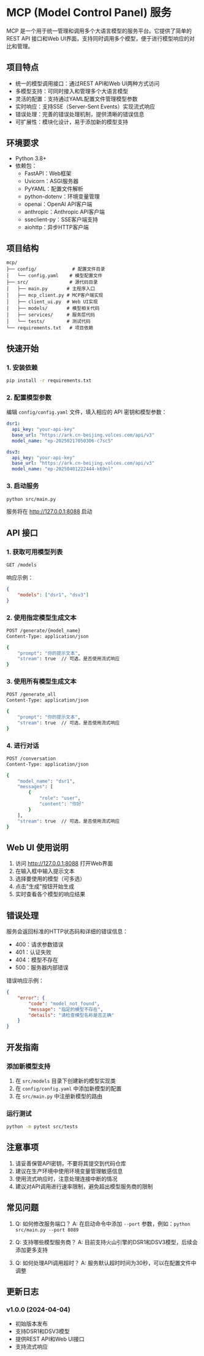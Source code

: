 # MCP (Model Control Panel) 服务

MCP 是一个用于统一管理和调用多个大语言模型的服务平台。它提供了简单的 REST API 接口和Web UI界面，支持同时调用多个模型，便于进行模型响应的对比和管理。

## 项目特点

- 统一的模型调用接口：通过REST API和Web UI两种方式访问
- 多模型支持：可同时接入和管理多个大语言模型
- 灵活的配置：支持通过YAML配置文件管理模型参数
- 实时响应：支持SSE（Server-Sent Events）实现流式响应
- 错误处理：完善的错误处理机制，提供清晰的错误信息
- 可扩展性：模块化设计，易于添加新的模型支持

## 环境要求

- Python 3.8+
- 依赖包：
  - FastAPI：Web框架
  - Uvicorn：ASGI服务器
  - PyYAML：配置文件解析
  - python-dotenv：环境变量管理
  - openai：OpenAI API客户端
  - anthropic：Anthropic API客户端
  - sseclient-py：SSE客户端支持
  - aiohttp：异步HTTP客户端

## 项目结构

```
mcp/
├── config/             # 配置文件目录
│   └── config.yaml    # 模型配置文件
├── src/               # 源代码目录
│   ├── main.py       # 主程序入口
│   ├── mcp_client.py # MCP客户端实现
│   ├── client_ui.py  # Web UI实现
│   ├── models/       # 模型相关代码
│   ├── services/     # 服务层代码
│   └── tests/        # 测试代码
└── requirements.txt   # 项目依赖
```

## 快速开始

### 1. 安装依赖

```bash
pip install -r requirements.txt
```

### 2. 配置模型参数

编辑 `config/config.yaml` 文件，填入相应的 API 密钥和模型参数：

```yaml
dsr1:
  api_key: "your-api-key"
  base_url: "https://ark.cn-beijing.volces.com/api/v3"
  model_name: "ep-20250217050306-c7sc5"

dsv3:
  api_key: "your-api-key"
  base_url: "https://ark.cn-beijing.volces.com/api/v3"
  model_name: "ep-20250401222444-k69nl"
```

### 3. 启动服务

```bash
python src/main.py
```

服务将在 http://127.0.0.1:8088 启动

## API 接口

### 1. 获取可用模型列表

```bash
GET /models
```

响应示例：
```json
{
    "models": ["dsr1", "dsv3"]
}
```

### 2. 使用指定模型生成文本

```bash
POST /generate/{model_name}
Content-Type: application/json

{
    "prompt": "你的提示文本",
    "stream": true  // 可选，是否使用流式响应
}
```

### 3. 使用所有模型生成文本

```bash
POST /generate_all
Content-Type: application/json

{
    "prompt": "你的提示文本",
    "stream": true  // 可选，是否使用流式响应
}
```

### 4. 进行对话

```bash
POST /conversation
Content-Type: application/json

{
    "model_name": "dsr1",
    "messages": [
        {
            "role": "user",
            "content": "你好"
        }
    ],
    "stream": true  // 可选，是否使用流式响应
}
```

## Web UI 使用说明

1. 访问 http://127.0.0.1:8088 打开Web界面
2. 在输入框中输入提示文本
3. 选择要使用的模型（可多选）
4. 点击"生成"按钮开始生成
5. 实时查看各个模型的响应结果

## 错误处理

服务会返回标准的HTTP状态码和详细的错误信息：

- 400：请求参数错误
- 401：认证失败
- 404：模型不存在
- 500：服务器内部错误

错误响应示例：
```json
{
    "error": {
        "code": "model_not_found",
        "message": "指定的模型不存在",
        "details": "请检查模型名称是否正确"
    }
}
```

## 开发指南

### 添加新模型支持

1. 在 `src/models` 目录下创建新的模型实现类
2. 在 `config/config.yaml` 中添加新模型的配置
3. 在 `src/main.py` 中注册新模型的路由

### 运行测试

```bash
python -m pytest src/tests
```

## 注意事项

1. 请妥善保管API密钥，不要将其提交到代码仓库
2. 建议在生产环境中使用环境变量管理敏感信息
3. 使用流式响应时，注意处理连接中断的情况
4. 建议对API调用进行速率限制，避免超出模型服务商的限制

## 常见问题

1. Q: 如何修改服务端口？
   A: 在启动命令中添加 `--port` 参数，例如：`python src/main.py --port 8089`

2. Q: 支持哪些模型服务商？
   A: 目前支持火山引擎的DSR1和DSV3模型，后续会添加更多支持

3. Q: 如何处理API调用超时？
   A: 服务默认超时时间为30秒，可以在配置文件中调整

## 更新日志

### v1.0.0 (2024-04-04)
- 初始版本发布
- 支持DSR1和DSV3模型
- 提供REST API和Web UI接口
- 支持流式响应